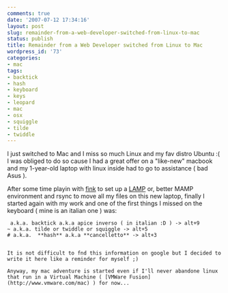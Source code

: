 ```yaml
---
comments: true
date: '2007-07-12 17:34:16'
layout: post
slug: remainder-from-a-web-developer-switched-from-linux-to-mac
status: publish
title: Remainder from a Web Developer switched from Linux to Mac
wordpress_id: '73'
categories:
- mac
tags:
- backtick
- hash
- keyboard
- keys
- leopard
- mac
- osx
- squiggle
- tilde
- twiddle
---
```


I just switched to Mac and I miss so much Linux and my fav distro Ubuntu :(
I was obliged to do so cause I had a great offer on a "like-new" macbook and my 1-year-old laptop with linux inside had to go to assistance ( bad Asus ).

After some time playin with [fink](http://finkproject.org) to set up a [LAMP](http://en.wikipedia.org/wiki/LAMP_%28software_bundle%29) or, better MAMP environment and rsync to move all my files on this new laptop, finally I started again with my work and one of the first things I missed on the keyboard ( mine is an italian one ) was:


> 
```
 a.k.a. backtick a.k.a apice inverso ( in italian :D ) -> alt+9
~ a.k.a. tilde or twiddle or squiggle -> alt+5
# a.k.a.  **hash** a.k.a **cancelletto** -> alt+3


It is not difficult to fnd this information on google but I decided to write it here like a reminder for myself ;)

Anyway, my mac adventure is started even if I'll never abandone linux that run in a Virtual Machine ( [VMWare Fusion](http://www.vmware.com/mac) ) for now...
